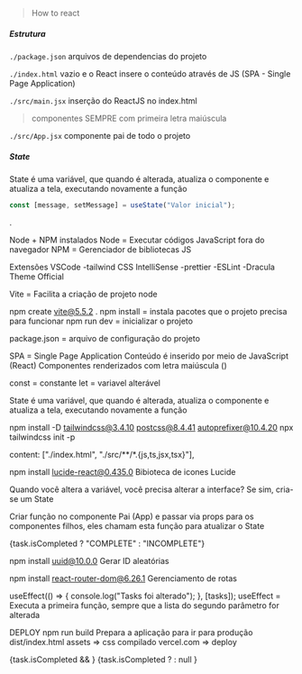 > How to react

##### Estrutura 

`./package.json`
arquivos de dependencias do projeto

`./index.html`
vazio e o React insere o conteúdo através de JS
(SPA - Single Page Application)

`./src/main.jsx`
inserção do ReactJS no index.html

> componentes SEMPRE com primeira letra maiúscula

`./src/App.jsx`
componente pai de todo o projeto

##### State

State é uma variável, que quando é alterada, atualiza o componente e atualiza a tela, executando novamente a função

```javascript
const [message, setMessage] = useState("Valor inicial");
```




.

Node + NPM instalados
Node = Executar códigos JavaScript fora do navegador
NPM = Gerenciador de bibliotecas JS

Extensões VSCode
-tailwind CSS IntelliSense
-prettier
-ESLint
-Dracula Theme Official

Vite = Facilita a criação de projeto node

npm create vite@5.5.2 .
npm install = instala pacotes que o projeto precisa para funcionar
npm run dev = inicializar o projeto

package.json = arquivo de configuração do projeto

SPA = Single Page Application
Conteúdo é inserido por meio de JavaScript (React)
Componentes renderizados com letra maiúscula (<App />)

const = constante
let = variavel alterável

State é uma variável, que quando é alterada, atualiza o componente e atualiza a tela, executando novamente a função

npm install -D tailwindcss@3.4.10 postcss@8.4.41 autoprefixer@10.4.20
npx tailwindcss init -p

content: ["./index.html", "./src/**/*.{js,ts,jsx,tsx}"],

npm install lucide-react@0.435.0
Bibioteca de icones Lucide

Quando você altera a variável, você precisa alterar a interface?
Se sim, cria-se um State

Criar função no componente Pai (App) e passar via props para os componentes filhos,
eles chamam esta função para atualizar o State

{task.isCompleted ? "COMPLETE" : "INCOMPLETE"}

npm install uuid@10.0.0
Gerar ID aleatórias

npm install react-router-dom@6.26.1
Gerenciamento de rotas

useEffect(() => {
    console.log("Tasks foi alterado");
  }, [tasks]);
useEffect = Executa a primeira função, sempre que a lista do segundo parâmetro for alterada

DEPLOY
npm run build
Prepara a aplicação para ir para produção
dist/index.html
assets => css compilado 
vercel.com => deploy

{task.isCompleted && <CheckIcon />}
{task.isCompleted ? <CheckIcon /> : null }